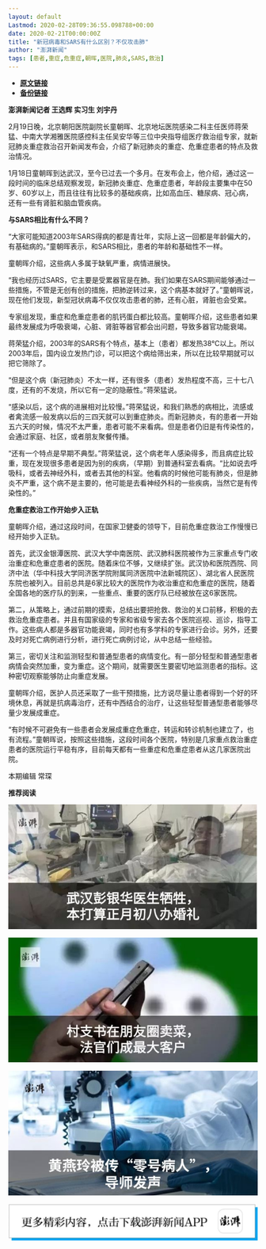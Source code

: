 ```yaml
---
layout: default
Lastmod: 2020-02-28T09:36:55.098788+00:00
date: 2020-02-21T00:00:00Z
title: "新冠病毒和SARS有什么区别？不仅攻击肺"
author: "澎湃新闻"
tags: [患者,重症,危重症,朝晖,医院,肺炎,SARS,救治]
---
```


* [**原文链接**](http://mp.weixin.qq.com/s?__biz=MjM5MzI5NTU3MQ==&amp;mid=2651587799&amp;idx=3&amp;sn=8fbe77e3c49237465eb6f45edf99f38d&amp;chksm=bd61996b8a16107d346ede6899b780718a0c33aa7844525f2785970025002e639c09c56d89e1#rd)
* [**备份链接**](http://archive.today/1HGSi)


**澎湃新闻记者 王选辉 实习生 刘宇丹**

  

2月19日晚，北京朝阳医院副院长童朝晖、北京地坛医院感染二科主任医师蒋荣猛、中南大学湘雅医院感控科主任吴安华等三位中央指导组医疗救治组专家，就新冠肺炎重症救治召开新闻发布会，介绍了新冠肺炎的重症、危重症患者的特点及救治情况。

  
1月18日童朝晖到达武汉，至今已过去一个多月。在发布会上，他介绍，通过这一段时间的临床总结观察发现，新冠肺炎重症、危重症患者，年龄段主要集中在50岁、60岁以上，而且往往有比较多的基础疾病，比如高血压、糖尿病、冠心病，还有一些有肾脏和脑血管疾病。

  
**与SARS相比有什么不同？**

“大家可能知道2003年SARS得病的都是青壮年，实际上这一回都是年龄偏大的，有基础病的。”童朝晖表示，和SARS相比，患者的年龄和基础性不一样。

  
童朝晖介绍，这些病人多属于缺氧严重，病情进展快。

  
“我也经历过SARS，它主要是受累器官是在肺。我们如果在SARS期间能够通过一些措施，不管是无创有创的措施，把肺逆转过来，这个病基本就好了。”童朝晖说，现在他们发现，新型冠状病毒不仅仅攻击患者的肺，还有心脏，肾脏也会受累。

  
专家组发现，重症和危重症患者的肌钙蛋白都比较高。童朝晖介绍，这些患者如果最终发展成为呼吸衰竭，心脏、肾脏等器官都会出问题，导致多器官功能衰竭。

  
蒋荣猛介绍，2003年的SARS有个特点，基本上（患者）都发热38℃以上。所以2003年后，国内设立发热门诊，可以把这个病给筛出来，所以在比较早期就可以把它筛除了。

  
“但是这个病（新冠肺炎）不太一样，还有很多（患者）发热程度不高，三十七八度，还有的不发烧，所以它有一定的隐蔽性。”蒋荣猛说。

  
“感染以后，这个病的进展相对比较慢。”蒋荣猛说，和我们熟悉的病相比，流感或者禽流感一般发病以后的三四天就可以到重症肺炎。而新冠肺炎，有的患者一开始五六天的时候，情况不太严重，患者可能不来看病。但是患者仍旧是有传染性的，会通过家庭、社区，或者朋友聚餐传播。

  
“还有一个特点是早期不典型。”蒋荣猛说，这个病老年人感染得多，而且病症比较重，现在发现很多患者是因为别的疾病，（早期）到普通科室去看病。“比如说去呼吸科，或者去神经外科，或者去其他的科室。他看病的时候他可能有肺炎，但是肺炎不严重，这个病不是主要的，他可能是去看神经外科的一些疾病，当然它是有传染性的。”

  
**危重症救治工作开始步入正轨**

童朝晖介绍，通过这段时间，在国家卫健委的领导下，目前危重症救治工作慢慢已经开始步入正轨。

  
首先，武汉金银潭医院、武汉大学中南医院、武汉肺科医院被作为三家重点专门收治重症和危重症患者的医院。随着床位不够，又继续扩张。武汉协和医院西院、同济中法（华中科技大学同济医学院附属同济医院中法新城院区）、湖北省人民医院东院也被列入。目前总共是6家比较大的医院作为收治重症和危重症的医院，随着全国各地的医疗队的到来，一些重点、重要的医疗队已经被放在这6家医院。

  
第二，从策略上，通过前期的摸索，总结出要把抢救、救治的关口前移，积极的去救治危重症患者。并且有国家级的专家和省级专家去各个医院巡视、巡诊，指导工作。这些病人都是多器官功能衰竭，同时也有多学科的专家进行会诊。另外，还要及时对死亡病例进行分析，进行死亡病例讨论，从中总结一些经验。

  
第三，密切关注和监测轻型和普通型患者的病情变化。有一部分轻型和普通型患者病情会突然加重，变为重症。这个期间，就需要医生要密切地监测患者的指标。这种密切观察能够防止向重症发展。

  
童朝晖介绍，医护人员还采取了一些干预措施，比方说尽量让患者得到一个好的环境休息，再就是抗病毒治疗，还有中西结合的治疗，让这些轻型普通型患者能够尽量少发展成重症。

  
“有时候不可避免有一些患者会发展成重症危重症，转运和转诊机制也建立了，也有流程。”童朝晖说，按照这些措施，这段时间各个医院，特别是几家重点救治重症患者的医院运行平稳有序，目前每天都有一些重症和危重症患者从这几家医院出院。

  

本期编辑 常琛  

  

**推荐阅读**

  

[![](/images/post/12e0d94be82829ed4f958ea785fc7b62.jpg)](http://mp.weixin.qq.com/s?__biz=MjM5MzI5NTU3MQ==&mid=2651587716&idx=1&sn=9cf340714786ffd74330418b03bccf7c&chksm=bd6199388a16102e76351195f852c7325de5e1620da5882bd04ccd1ff7d24b0b5dff09895509&scene=21#wechat_redirect)

[![](/images/post/b7a1607b1b9dd9e435b97383f11e4fdb.jpg)](http://mp.weixin.qq.com/s?__biz=MjM5MzI5NTU3MQ==&mid=2651587171&idx=1&sn=8aae24846a49ce902e6c154354f8d8ec&chksm=bd619fdf8a1616c944b7af5c259ccdede7203b086feaaf72a3deb060cebf529ed9de32c73e10&scene=21#wechat_redirect)  

[![](/images/post/83af442de9e7f18338c0bca1aa647957.jpg)](http://mp.weixin.qq.com/s?__biz=MjM5MzI5NTU3MQ==&mid=2651584348&idx=1&sn=b118991f08403d87db2ac1c8aeafca59&chksm=bd666ae08a11e3f6fd7394262e2448da823d05b843876a4d6e6da4a499a18d4dffa6e4fef766&scene=21#wechat_redirect)

![](/images/post/faa036129172f4ba4cb775ad946d1eff.jpg)

